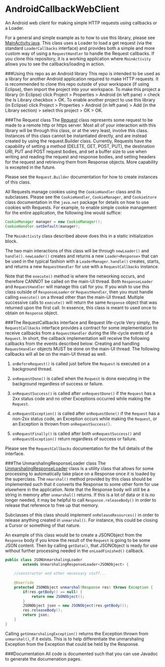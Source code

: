 AndroidCallbackWebClient
========================

An Android web client for making simple HTTP requests using callbacks or a Loader.

For a general and simple example as to how to use this library, please see [MainActivity.java](https://github.com/ericelsken/AndroidCallbackWebClient/blob/master/src/com/ericelsken/android/web/example/MainActivity.java).
This class uses a Loader to load a get request (via the standard `LoaderCallbacks` interface) and provides both a simple and more custom way of using a `RequestHandler` to handle the Request callbacks.
If you clone this repository, it is a working application where `MainActivity` allows you to see the callbacks/loading in action.

###Using this repo as an Android library
This repo is intended to be used as a library for another Android application required to make HTTP requests.
It is recommended to clone this repo outside of your workspace (if using Eclipse), then import the project into your workspace.
To make this project a library (in Eclipse) click Project > Properties > Android (in left pane) > check the Is Library checkbox > OK.
To enable another project to use this library (in Eclipse) click Project > Properties > Android (in left pane) > Add (in the Library section) > select this project > OK > OK.

###The Request class
The [Request](https://github.com/ericelsken/AndroidCallbackWebClient/blob/master/src/com/ericelsken/android/web/Request.java) class represents some request to be made to a remote http or https server.
Most all of your interaction with this library will be through this class, or at the very least, involve this class.
Instances of this class cannot be instantiated directly, and are instead created by using the request.Builder class.
Currently, Requests have the capability of setting a method (DELETE, GET, POST, PUT), the destination URI, PUT and POST request bodies, and set a buffer size to use when writing and reading the request and response bodies, and setting headers for the request and retrieving them from Response objects.
More capability is excepted in the future.

Please see the `Request.Builder` documentation for how to create instances of this class.

All Requests manage cookies using the `CookieHandler` class and its subclasses.
Please see the `CookieHandler`, `CookieManager`, and `CookieStore` class documentation in the `java.net` package for details on how to use cookies with Requests.
For example, to enable simple cookie management for the entire application, the following line would suffice:
```java
CookieManager manager = new CookieManager();
CookieHandler.setDefault(manager);
```
The `MainActivity` class described above does this in a static initialization block.

The two main interactions of this class will be through `newLoader()` and `handle()`.
`newLoader()` creates and returns a new `Loader<Response>` that can be used in the typical fashion with a `LoaderManager`.
`handle()` creates, starts, and returns a new `RequestHandler` for use with a `RequestCallbacks` instance.

Note that the `execute()` method is where the networking occurs, and therefore CANNOT be called on the main-UI thread.
Both `ResponseLoader` and `RequestHandler` will manage this call for you.
If you wish to use this class outside of `ResponseLoader` or `RequestHandler`, then you must handle calling `execute()` on a thread other than the main-UI thread.
Multiple successive calls to `execute()` will return the same `Response` object that was returned upon the first call.
In essence, this class is meant to used once to obtain on `Response` object.

###The RequestCallbacks interface and Request life-cycle
Very simply, the `RequestCallbacks` interface provides a contract for some implementation to receive callbacks from a `RequestHandler` during the life-cycle events of a `Request`.
In short, the callback implementation will receive the following callbacks from the events described below.
Creating and handling `RequestHandler` objects MUST be done on the main-UI thread.
The following callbacks will all be on the main-UI thread as well.

1. `onBeforeRequest()` is called just before the `Request` is executed on a background thread.

2. `onRequestDone()` is called when the `Request` is done executing in the background regardless of success or failure.

3. `onRequestSuccess()` is called after `onRequestDone()` if the `Request` has a 2xx status code and no other Exceptions occurred while making the `Request`.

4. `onRequestException()` is called after `onRequestDone()` if the `Request` has a non-2xx status code, an Exception occurs while making the `Request`, or an Exception is thrown from `onRequestSuccess()`.

5. `onRequestFinally()` is called after both `onRequestSuccess()` and `onRequestException()` return regardless of success or failure.

Please see the `RequestCallbacks` documentation for the full details of the interface.

###The UnmarshalingResponseLoader class
The [UnmarshalingResponseLoader](https://github.com/ericelsken/AndroidCallbackWebClient/blob/master/src/com/ericelsken/android/web/content/UnmarshalingResponseLoader.java) class is a utility class that allows for some processing to automatically take place on a Response once it is loaded by the superclass.
The `nmarshal()` method provided by this class should be implemented such that it converts the Response to some other form for use elsewhere in the application.
Note that the Response body will still be a string in memory after `unmarshal()` returns.
If this is a lot of data or it is no longer needed, it may be helpful to call `Response.releaseBody()` in order to release that reference to free up that memory.

Subclasses of this class should implement `onReleaseResources()` in order to release anything created in `unmarshal()`.
For instance, this could be closing a Cursor or something of that nature.

An example of this class would be to create a JSONObject from the `Response` body if you know the result of the `Request` is going to be some JSON content.
Then by calling `getData()`, that JSONObject is ready for use without further processing needed in the `onLoadFinished()` callback.
```java
public class JSONUnmarshalingLoader 
		extends UnmarshalingResponseLoader<JSONObject> {
	
	//constructor and other necessary stuff...
	
	@Override
	protected JSONObject unmarshal(Response res) throws Exception {
		if(res.getBody() == null) {
			return new JSONObject();
		}
		JSONObject json = new JSONObject(res.getBody());
		res.releaseBody();
		return json;
	}
}
```

Calling `getUnmarshalingException()` returns the Exception thrown from `unmarshal()`, if it exists.
This is to help differentiate the unmarshaling Exception from the Exception that could be held by the Response.

###Documentation
All code is documented such that you can use Javadoc to generate the documenation pages.
